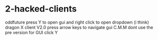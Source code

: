 # 2-hacked-clients
oddfuture press Y to open gui and right click to open dropdown (i think)
dragon X client  V2.0 press arrow keys to navigate gui
C.M.M dont use the pre version for GUI click Y

